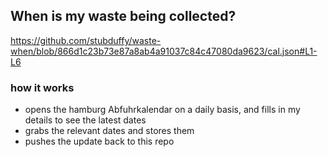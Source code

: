 ## When is my waste being collected?
  https://github.com/stubduffy/waste-when/blob/866d1c23b73e87a8ab4a91037c84c47080da9623/cal.json#L1-L6
  
  ### how it works
  - opens the hamburg Abfuhrkalendar on a daily basis, and fills in my details to see the latest dates
  - grabs the relevant dates and stores them
  - pushes the update back to this repo
  
